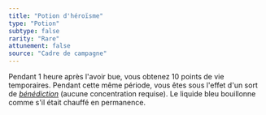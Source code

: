 ```yaml
---
title: "Potion d'héroïsme"
type: "Potion"
subtype: false
rarity: "Rare"
attunement: false
source: "Cadre de campagne"
---
```

Pendant 1 heure après l'avoir bue, vous obtenez 10 points de vie temporaires. Pendant cette même période, vous êtes sous l'effet d'un sort de [_bénédiction_](/grimoire/benediction) (aucune concentration requise). Le liquide bleu bouillonne comme s'il était chauffé en permanence.
